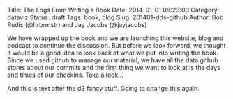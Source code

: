 Title: The Logs From Writing a Book
Date: 2014-01-01 08:23:00
Category: dataviz
Status: draft
Tags: book, blog
Slug: 201401-dds-github
Author: Bob Rudis (@hrbrmstr) and Jay Jacobs (@jayjacobs)

<link rel="stylesheet" type="text/css" href="/blog/extra/201401-dds-github1.css">

We have wrapped up the book and we are launching this website, blog and podcast to continue the discussion. 
But before we look forward, we thought it would be a good idea to look back at what we put into writing the book.
Since we used github to manage our material, we have all the data github stores about our commits and the first 
thing we want to look at is the days and times of our checkins.  Take a look...

<div id="chart"></div>

And this is text after the d3 fancy stuff.  Going to change this again.

<script type="text/javascript" src="/blog/extra/201401-dds-github1.js"></script>


